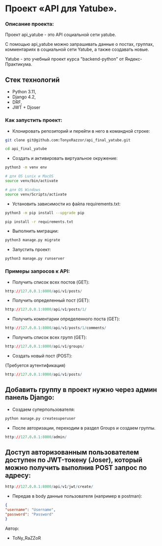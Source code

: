 # Проект «API для Yatube».

### Описание проекта:

Проект api_yatube - это API социальной сети yatube.

С помощью api_yatube можно запрашивать данные о постах, группах, комментариях в социальной сети Yatube, а также создавать новые.

Yatube - это учебный проект курса "backend-python" от Яндекс-Практикума.

## Стек технологий

* Python 3.11,
* Django 4.2,
* DRF,
* JWT + Djoser


### Как запустить проект:

- Клонировать репозиторий и перейти в него в командной строке:

```bash
git clone git@github.com:TonyxRazzor/api_final_yatube.git
```

```bash
cd api_final_yatube
```

- Cоздать и активировать виртуальное окружение:

```bash
python3 -m venv env
```

```bash
# для OS Lunix и MacOS
source venv/bin/activate

# для OS Windows
source venv/Scripts/activate
```

- Установить зависимости из файла requirements.txt:

```bash
python3 -m pip install --upgrade pip
```

```bash
pip install -r requirements.txt
```

- Выполнить миграции:

```bash
python3 manage.py migrate
```

- Запустить проект:

```bash
python3 manage.py runserver
```

### Примеры запросов к API:

- Получить список всех постов (GET):
```r
http://127.0.0.1:8000/api/v1/posts/
```

- Получить определенный пост (GET):
```r
http://127.0.0.1:8000/api/v1/posts/1/
```

- Получить коментарии определенного поста (GET):
```r
http://127.0.0.1:8000/api/v1/posts/1/comments/
```

- Получить список всех групп (GET):
```r
http://127.0.0.1:8000/api/v1/groups/
```

- Создать новый пост (POST):

(Требуется аутентификация)
```r
http://127.0.0.1:8000/api/v1/posts/
```


## Добавить группу в проект нужно через админ панель Django:

- Создаем суперпользователя:

```bash
python manage.py createsuperuser
```

- После авторизации, переходим в раздел Groups и создаем группы.

```r
http://127.0.0.1:8000/admin/
```


## Доступ авторизованным пользователем доступен по JWT-токену (Joser), который можно получить выполнив POST запрос по адресу:

```r
http://127.0.0.1:8000/api/v1/jwt/create/
```

- Передав в body данные пользователя (например в postman):

```json
{
"username": "Username",
"password": "Password"
}
```

Автор:
* ToNy_RaZZoR